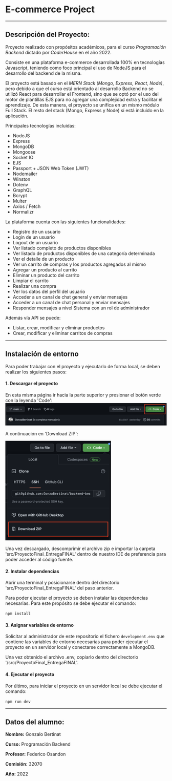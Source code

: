 # E-commerce Project
****

## Descripción del Proyecto:
Proyecto realizado con propósitos académicos, para el curso *Programación Backend* dictado por *CoderHouse* en el año 2022.

Consiste en una plataforma e-commerce desarrollada 100% en tecnologías Javascript, teniendo como foco principal el uso de NodeJS para el desarrollo del backend de la misma.

El proyecto está basado en el *MERN Stack (Mongo, Express, React, Node)*, pero debido a que el curso está orientado al desarrollo Backend no se utilizó React para desarrollar el Frontend, sino que se optó por el uso del motor de plantillas EJS para no agregar una complejidad extra y facilitar el aprendizaje. 
De esta manera, el proyecto se unifica en un mismo módulo Full Stack. El resto del stack (Mongo, Express y Node) sí está incluido en la aplicación.

Principales tecnologías incluidas:
* NodeJS
* Express
* MongoDB
* Mongoose
* Socket IO
* EJS
* Passport + JSON Web Token (JWT)
* Nodemailer
* Winston
* Dotenv
* GraphQL
* Bcrypt
* Multer
* Axios / Fetch
* Normalizr

La plataforma cuenta con las siguientes funcionalidades:
* Registro de un usuario
* Login de un usuario
* Logout de un usuario
* Ver listado completo de productos disponibles
* Ver listado de productos disponibles de una categoría determinada
* Ver el detalle de un producto
* Ver un carrito de compras y los productos agregados al mismo
* Agregar un producto al carrito
* Eliminar un producto del carrito
* Limpiar el carrito
* Realizar una compra
* Ver los datos del perfil del usuario
* Acceder a un canal de chat general y enviar mensajes
* Acceder a un canal de chat personal y enviar mensajes
* Responder mensajes a nivel Sistema con un rol de administrador

Además vía API se puede:
* Listar, crear, modificar y eliminar productos
* Crear, modificar y eliminar carritos de compras

---
## Instalación de entorno

Para poder trabajar con el proyecto y ejecutarlo de forma local, se deben realizar los siguientes pasos:

#### 1. Descargar el proyecto

En esta misma página ir hacia la parte superior y presionar el botón verde con la leyenda 'Code':
![Descarga - Paso 1](/src/assets/readme/step1.png)

A continuación en 'Download ZIP':

<div><img src="/src/assets/readme/step2.png" style="width: 330px;"></img></div>

Una vez descargado, descomprimir el archivo zip e importar la carpeta 'src/ProyectoFinal_EntregaFINAL' dentro de nuestro IDE de preferencia para poder acceder al código fuente.

#### 2. Instalar dependencias

Abrir una terminal y posicionarse dentro del directorio 'src/ProyectoFinal_EntregaFINAL' del paso anterior.

Para poder ejecutar el proyecto se deben instalar las dependencias necesarias. Para este propósito se debe ejecutar el comando:

`npm install`

#### 3. Asignar variables de entorno

Solicitar al administrador de este repositorio el fichero `development.env` que contiene las variables de entorno necesarias para poder ejecutar el proyecto en un servidor local y conectarse correctamente a MongoDB.

Una vez obtenido el archivo .env, copiarlo dentro del directorio '/src/ProyectoFinal_EntregaFINAL'.

#### 4. Ejecutar el proyecto

Por último, para iniciar el proyecto en un servidor local se debe ejecutar el comando:

`npm run dev`

---
## Datos del alumno:

**Nombre:** Gonzalo Bertinat

**Curso:** Programación Backend

**Profesor:** Federico Osandon

**Comisión:** 32070 

**Año:** 2022


